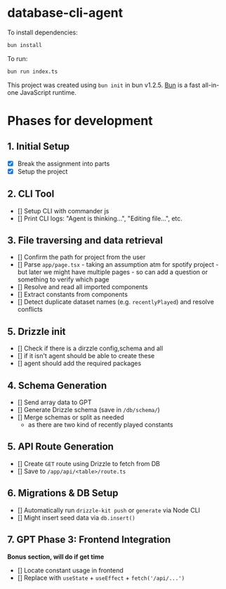# database-cli-agent

To install dependencies:

```bash
bun install
```

To run:

```bash
bun run index.ts
```

This project was created using `bun init` in bun v1.2.5. [Bun](https://bun.sh) is a fast all-in-one JavaScript runtime.

# Phases for development

## 1. Initial Setup

- [x] Break the assignment into parts
- [x] Setup the project

## 2. CLI Tool

- [] Setup CLI with commander js
- [] Print CLI logs: "Agent is thinking...", "Editing file...", etc.

## 3. File traversing and data retrieval

- [] Confirm the path for project from the user
- [] Parse `app/page.tsx` - taking an assumption atm for spotify project - but later we might have multiple pages - so can add a question or something to verify which page
- [] Resolve and read all imported components
- [] Extract constants from components
- [] Detect duplicate dataset names (e.g. `recentlyPlayed`) and resolve conflicts

## 5. Drizzle init

- [] Check if there is a dirzzle config,schema and all
- [] if it isn't agent should be able to create these
- [] agent should add the required packages

## 4. Schema Generation

- [] Send array data to GPT
- [] Generate Drizzle schema (save in `/db/schema/`)
- [] Merge schemas or split as needed
  - as there are two kind of recently played constants

## 5. API Route Generation

- [] Create `GET` route using Drizzle to fetch from DB
- [] Save to `/app/api/<table>/route.ts`

## 6. Migrations & DB Setup

- [] Automatically run `drizzle-kit push` or `generate` via Node CLI
- [] Might insert seed data via `db.insert()`

## 7. GPT Phase 3: Frontend Integration

**Bonus section, will do if get time**

- [] Locate constant usage in frontend
- [] Replace with `useState` + `useEffect` + `fetch('/api/...')`

